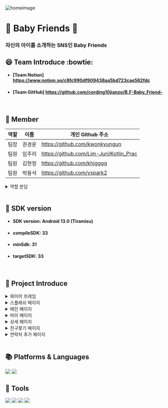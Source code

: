![homeimage](https://github.com/cording10jianzo/B.F-Baby_Friend-/assets/88123219/07ae2514-5217-4117-bf41-2058603648db)

# :hatched_chick: Baby Friends :baby_chick:
### 자신의 아이를 소개하는 SNS인 Baby Friends
## :satisfied: Team Introduce :bowtie:
- #### [Team Notion] <https://www.notion.so/c8fc990df909438aa5bd723cae562fdc>
- #### [Team GitHub] <https://github.com/cording10jianzo/B.F-Baby_Friend->
<br>

## :information_desk_person: Member
| 역할 | 이름   | 개인 Github 주소                 |
| --- | ------ |----------------------------------|
| 팀장 | 권경운 |<https://github.com/kwonkyungun>|
| 팀원 | 임주리 |<https://github.com/Lim-Juri/Kotlin_Prac>|
| 팀원 | 김현정 |<https://github.com/khjgggg>    |
| 팀원 | 박용석 |<https://github.com/yspark2>     |
<details>
  <summary>역할 분담</summary>
  
![image](https://github.com/NetchaProject/netcha/assets/121241416/3df6f1ab-e44a-4214-a9f6-8235ce5511c2)
</details>
<br>

## :dragon: SDK version
- #### SDK version: Android 13.0 (Tiramisu)
- #### compileSDK: 33
- #### minSdk: 31
- #### targetSDK: 33

<br>


 ## :baby: Project Introduce
<details>
<summary>와이어 프레임</summary>
  

![image](https://github.com/cording10jianzo/B.F-Baby_Friend-/issues/44#issue-1888558016)

- 와이어 프레임은 회의를 통하여 구체적인 설계에 들어가기 전에 `대략적인 틀`을 구성했습니다.
</details>
<details>
 <summary>스플래쉬 페이지</summary>

 ![image](https://github.com/cording10jianzo/B.F-Baby_Friend-/issues/35#issue-1888556944)

 
 - 스플래시 페이지는 `lottie animation`이 들어간 페이지로 바로 메인 페이지로 이동합니다. 
  
</details>
<details>
<summary>메인 페이지</summary>
  
![image](https://github.com/cording10jianzo/B.F-Baby_Friend-/issues/36#issue-1888557096)
![image](https://github.com/cording10jianzo/B.F-Baby_Friend-/issues/37#issue-1888557142)

- 메인 페이지는 다른 페이지들과 상호작용하는 페이지이며 `view type 변환`, `my page 이동`, `fab을 활용한 다른 프레그먼트에 접근`하는 등 다양한 기능이 가능합니다.
</details>
<details>
<summary>마이 페이지</summary>
  
![image](https://github.com/cording10jianzo/B.F-Baby_Friend-/issues/38#issue-1888557193)
![image](https://github.com/cording10jianzo/B.F-Baby_Friend-/issues/39#issue-1888557232)

- 마이 페이지는 `수정하기`를 통해서 개인의 정보수정이 가능합니다.
</details>
<details>
<summary>상세 페이지</summary>
  
![image](https://github.com/cording10jianzo/B.F-Baby_Friend-/issues/40#issue-1888557267)
![image](https://github.com/cording10jianzo/B.F-Baby_Friend-/issues/41#issue-1888557305)

- 상세 페이지는 클릭한 아이템의 `자세한 정보`확인이 가능합니다.
</details>
<details>
<summary>친구찾기 페이지</summary>
  
![image](https://github.com/cording10jianzo/B.F-Baby_Friend-/issues/42#issue-1888557344)

- 친구찾기 페이지에서는 존재하는 친구를 빠르게 찾아서 `상세 페이지`로 이동이 가능합니다.
</details>
<details>
<summary>연락처 추가 페이지</summary>
  
![image](https://github.com/cording10jianzo/B.F-Baby_Friend-/issues/43#issue-1888557382)

- 연락처 추가 페이지는 다른 사람의 연락처를 `추가 후 저장`이 가능합니다.
</details>

<br>

## 📚  Platforms & Languages 

<img src="https://img.shields.io/badge/android-3DDC84?style=flat-square&logo=android&logoColor=white"/>  <img src="https://img.shields.io/badge/kotlin-7F52FF?style=flat-square&logo=kotlin&logoColor=white"/>
## :gem: Tools 
  
<img src="https://img.shields.io/badge/figma-F24E1E?style=flat-square&logo=figma&logoColor=white"/>  <img src="https://img.shields.io/badge/git-F05032?style=flat-square&logo=git&logoColor=white"/>  <img src="https://img.shields.io/badge/github-181717?style=flat-square&logo=github&logoColor=white"/>  <img src="https://img.shields.io/badge/notion-000000?style=flat-square&logo=notion&logoColor=white"/>
